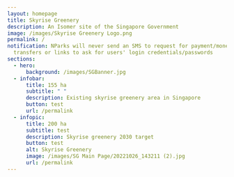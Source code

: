 ```yaml
---
layout: homepage
title: Skyrise Greenery
description: An Isomer site of the Singapore Government
image: /images/Skyrise Greenery Logo.png
permalink: /
notification: NParks will never send an SMS to request for payment/money
  transfers or links to ask for users' login credentials/passwords
sections:
  - hero:
      background: /images/SGBanner.jpg
  - infobar:
      title: 155 ha
      subtitle: " "
      description: Existing skyrise greenery area in Singapore
      button: test
      url: /permalink
  - infopic:
      title: 200 ha
      subtitle: test
      description: Skyrise greenery 2030 target
      button: test
      alt: Skyrise Greenery
      image: /images/SG Main Page/20221026_143211 (2).jpg
      url: /permalink
---
```

